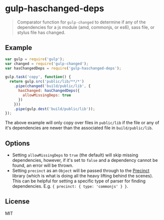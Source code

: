 # gulp-haschanged-deps
> Comparator function for `gulp-changed` to determine if any of the dependencies for a js module (amd, commonjs, or es6), sass file, or stylus file has changed.

Example
-------
```js
var gulp = require('gulp');
var changed = require('gulp-changed');
var hasChangedDeps = require('gulp-haschanged-deps');

gulp.task('copy', function() {
  return gulp.src('public/lib/**/*')
    .pipe(changed('build/public/lib', {
      hasChanged: hasChangedDeps({
        allowMissingDeps: true
      })
    }))
    .pipe(gulp.dest('build/public/lib'));
});
```

The above example will only copy over files in `public/lib` if the file or any of it's dependencies are newer than the associated file in `build/public/lib`.

Options
-------
* Setting `allowMissingDeps` to `true` (the default) will skip missing dependencies, however, if it's set to `false` and a dependency cannot be found, an error will be thrown.
* Setting `precinct` as an `Object` will be passed through to the [Precinct](https://github.com/dependents/node-precinct) library (which is what is doing all the heavy lifting behind the scenes). This can be helpful for setting a specific type of parser for finding dependencies. E.g. `{ precinct: { type: 'commonjs' } }`.

License
-------
MIT
